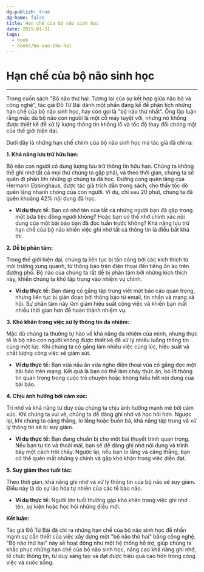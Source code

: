 ```yaml
---
dg-publish: true
dg-home: false
title: Hạn chế của bộ não sinh học
date: 2025-01-31
tags:
  - book
  - books/bo-nao-thu-hai
---
```

# Hạn chế của bộ não sinh học
---
Trong cuốn sách "Bộ não thứ hai: Tương lai của sự kết hợp giữa não bộ và công nghệ", tác giả Đồ Tử Bái dành một phần đáng kể để phân tích những hạn chế của bộ não sinh học, hay còn gọi là "bộ não thứ nhất". Ông lập luận rằng mặc dù bộ não con người là một cỗ máy tuyệt vời, nhưng nó không được thiết kế để xử lý lượng thông tin khổng lồ và tốc độ thay đổi chóng mặt của thế giới hiện đại.

Dưới đây là những hạn chế chính của bộ não sinh học mà tác giả đã chỉ ra:

**1. Khả năng lưu trữ hữu hạn:**

Bộ não con người có dung lượng lưu trữ thông tin hữu hạn. Chúng ta không thể ghi nhớ tất cả mọi thứ chúng ta gặp phải, và theo thời gian, chúng ta sẽ quên đi phần lớn những gì chúng ta đã học. Đường cong quên lãng của Hermann Ebbinghaus, được tác giả trích dẫn trong sách, cho thấy tốc độ quên lãng nhanh chóng của con người. Ví dụ, chỉ sau 20 phút, chúng ta đã quên khoảng 42% nội dung đã học.

- **Ví dụ thực tế:** Bạn có nhớ tên của tất cả những người bạn đã gặp trong một bữa tiệc đông người không? Hoặc bạn có thể nhớ chính xác nội dung của một bài báo bạn đã đọc tuần trước không? Khả năng lưu trữ hạn chế của bộ não khiến việc ghi nhớ tất cả thông tin là điều bất khả thi.

**2. Dễ bị phân tâm:**

Trong thế giới hiện đại, chúng ta liên tục bị tấn công bởi các kích thích từ môi trường xung quanh, từ thông báo trên điện thoại đến tiếng ồn ào trên đường phố. Bộ não của chúng ta rất dễ bị phân tâm bởi những kích thích này, khiến chúng ta khó tập trung vào nhiệm vụ chính.

- **Ví dụ thực tế:** Bạn đang cố gắng tập trung viết một báo cáo quan trọng, nhưng liên tục bị gián đoạn bởi thông báo từ email, tin nhắn và mạng xã hội. Sự phân tâm này làm giảm hiệu suất công việc và khiến bạn mất nhiều thời gian hơn để hoàn thành nhiệm vụ.

**3. Khó khăn trong việc xử lý thông tin đa nhiệm:**

Mặc dù chúng ta thường tự hào về khả năng đa nhiệm của mình, nhưng thực tế là bộ não con người không được thiết kế để xử lý nhiều luồng thông tin cùng một lúc. Khi chúng ta cố gắng làm nhiều việc cùng lúc, hiệu suất và chất lượng công việc sẽ giảm sút.

- **Ví dụ thực tế:** Bạn vừa nấu ăn vừa nghe điện thoại vừa cố gắng đọc một bài báo trên mạng. Kết quả là bạn có thể làm cháy thức ăn, bỏ lỡ thông tin quan trọng trong cuộc trò chuyện hoặc không hiểu hết nội dung của bài báo.

**4. Chịu ảnh hưởng bởi cảm xúc:**

Trí nhớ và khả năng tư duy của chúng ta chịu ảnh hưởng mạnh mẽ bởi cảm xúc. Khi chúng ta vui vẻ, chúng ta dễ dàng ghi nhớ và học hỏi hơn. Ngược lại, khi chúng ta căng thẳng, lo lắng hoặc buồn bã, khả năng tập trung và xử lý thông tin sẽ bị suy giảm.

- **Ví dụ thực tế:** Bạn đang chuẩn bị cho một bài thuyết trình quan trọng. Nếu bạn tự tin và thoải mái, bạn sẽ dễ dàng ghi nhớ nội dung và trình bày một cách trôi chảy. Ngược lại, nếu bạn lo lắng và căng thẳng, bạn có thể quên mất những ý chính và gặp khó khăn trong việc diễn đạt.

**5. Suy giảm theo tuổi tác:**

Theo thời gian, khả năng ghi nhớ và xử lý thông tin của bộ não sẽ suy giảm. Điều này là do sự lão hóa tự nhiên của các tế bào não.

- **Ví dụ thực tế:** Người lớn tuổi thường gặp khó khăn trong việc ghi nhớ tên, sự kiện hoặc học hỏi những điều mới.

**Kết luận:**

Tác giả Đồ Tử Bái đã chỉ ra những hạn chế của bộ não sinh học để nhấn mạnh sự cần thiết của việc xây dựng một "bộ não thứ hai" bằng công nghệ. "Bộ não thứ hai" này sẽ hoạt động như một hệ thống hỗ trợ, giúp chúng ta khắc phục những hạn chế của bộ não sinh học, nâng cao khả năng ghi nhớ, tổ chức thông tin, tư duy sáng tạo và đạt được hiệu quả cao hơn trong công việc và cuộc sống.